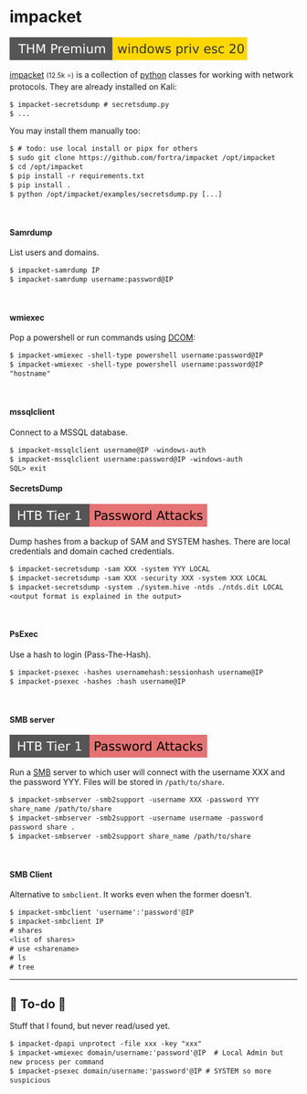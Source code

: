 # impacket

[![windowsprivesc20](../../../../cybersecurity/_badges/thmp/windowsprivesc20.svg)](https://tryhackme.com/room/windowsprivesc20)

<div class="row row-cols-lg-2"><div>

[impacket](https://github.com/fortra/impacket) <small>(12.5k ⭐)</small> is a collection of [python](/programming-languages/high-level/scripting/python/index.md) classes for working with network protocols. They are already installed on Kali:

```shell!
$ impacket-secretsdump # secretsdump.py
$ ...
```

You may install them manually too:

```shell!
$ # todo: use local install or pipx for others
$ sudo git clone https://github.com/fortra/impacket /opt/impacket
$ cd /opt/impacket
$ pip install -r requirements.txt
$ pip install .
$ python /opt/impacket/examples/secretsdump.py [...]
```

<br>

#### Samrdump

List users and domains.

```shell!
$ impacket-samrdump IP
$ impacket-samrdump username:password@IP
```

<br>

#### wmiexec

Pop a powershell or run commands using [DCOM](/operating-systems/networking/protocols/dcom.md):

```shell!
$ impacket-wmiexec -shell-type powershell username:password@IP
$ impacket-wmiexec -shell-type powershell username:password@IP "hostname"
```

<br>

#### mssqlclient

Connect to a MSSQL database.

```shell!
$ impacket-mssqlclient username@IP -windows-auth
$ impacket-mssqlclient username:password@IP -windows-auth
SQL> exit
```
</div><div>

#### SecretsDump

[![password_attacks](../../../../cybersecurity/_badges/htb/password_attacks.svg)](https://academy.hackthebox.com/course/preview/password-attacks)

Dump hashes from a backup of SAM and SYSTEM hashes. There are local credentials and domain cached credentials.

```shell!
$ impacket-secretsdump -sam XXX -system YYY LOCAL
$ impacket-secretsdump -sam XXX -security XXX -system XXX LOCAL
$ impacket-secretsdump -system ./system.hive -ntds ./ntds.dit LOCAL
<output format is explained in the output>
```

<br>

#### PsExec

Use a hash to login (Pass-The-Hash).

```shell!
$ impacket-psexec -hashes usernamehash:sessionhash username@IP
$ impacket-psexec -hashes :hash username@IP
```

<br>

#### SMB server

[![password_attacks](../../../../cybersecurity/_badges/htb/password_attacks.svg)](https://academy.hackthebox.com/course/preview/password-attacks)

Run a [SMB](../smb.md) server to which user will connect with the username XXX and the password YYY. Files will be stored in `/path/to/share`.

```shell!
$ impacket-smbserver -smb2support -username XXX -password YYY share_name /path/to/share
$ impacket-smbserver -smb2support -username username -password password share .
$ impacket-smbserver -smb2support share_name /path/to/share
```

<br>

#### SMB Client

Alternative to `smbclient`. It works even when the former doesn't.

```shell!
$ impacket-smbclient 'username':'password'@IP
$ impacket-smbclient IP
# shares
<list of shares>
# use <sharename>
# ls
# tree
```
</div></div>

<hr class="sep-both">

## 👻 To-do 👻

Stuff that I found, but never read/used yet.

<div class="row row-cols-lg-2"><div>

```shell!
$ impacket-dpapi unprotect -file xxx -key "xxx"
$ impacket-wmiexec domain/username:'password'@IP  # Local Admin but new process per command
$ impacket-psexec domain/username:'password'@IP # SYSTEM so more suspicious
```
</div><div>
</div></div>